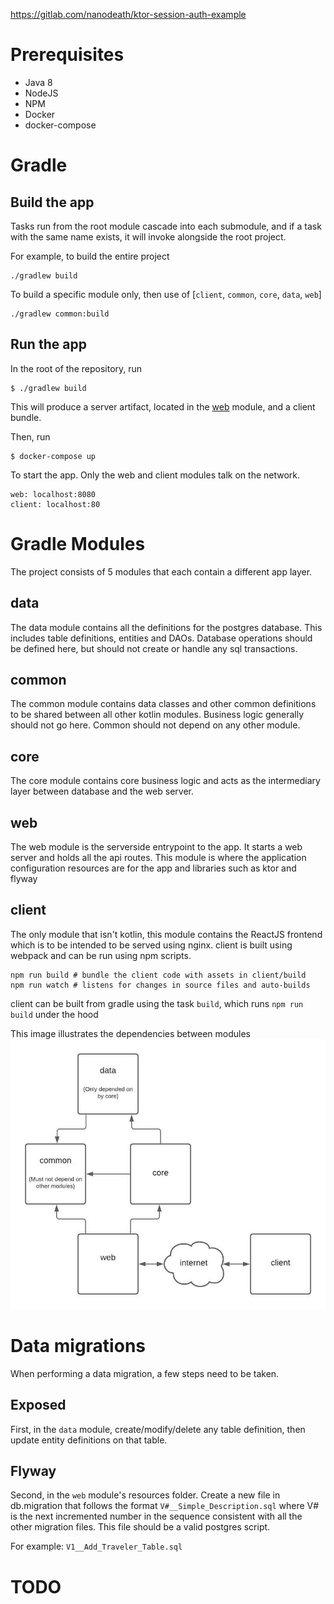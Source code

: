 https://gitlab.com/nanodeath/ktor-session-auth-example

# Prerequisites

* Java 8
* NodeJS
* NPM
* Docker
* docker-compose

# Gradle
## Build the app
Tasks run from the root module cascade into each submodule, and if a task with the
same name exists, it will invoke alongside the root project.

For example, to build the entire project
    
    ./gradlew build
    
To build a specific module only, then use of \[`client`, `common`, `core`, `data`, `web`\]

    ./gradlew common:build

## Run the app
In the root of the repository, run

    $ ./gradlew build

This will produce a server artifact, located in the [web](web/build/libs/shadow.jar) module, and 
a client bundle.

Then, run

    $ docker-compose up
    
To start the app.  Only the web and client modules talk on the network.

    web: localhost:8080
    client: localhost:80


# Gradle Modules
The project consists of 5 modules that each contain a different app layer.

## data
The data module contains all the definitions for the postgres database.  This 
includes table definitions, entities and DAOs.  Database operations should be defined
here, but should not create or handle any sql transactions.  

## common
The common module contains data classes and other common definitions to be shared
between all other kotlin modules.  Business logic generally should not go here.
Common should not depend on any other module.

## core
The core module contains core business logic and acts as the intermediary layer
between database and the web server. 

## web
The web module is the serverside entrypoint to the app.  It starts a web server
and holds all the api routes.  This module is where the application configuration
resources are for the app and libraries such as ktor and flyway

## client
The only module that isn't kotlin, this module contains the ReactJS frontend which
is to be intended to be served using nginx.  client is built using webpack and can
be run using npm scripts.

    npm run build # bundle the client code with assets in client/build
    npm run watch # listens for changes in source files and auto-builds
    
client can be built from gradle using the task `build`, which runs `npm run build` under the hood

This image illustrates the dependencies between modules
![](docs/modules.jpeg)


# Data migrations

When performing a data migration, a few steps need to be taken.

## Exposed
First, in the `data` module, create/modify/delete any table definition, then update
entity definitions on that table.

## Flyway
Second, in the `web` module's resources folder.  Create a new file in db.migration
that follows the format `V#__Simple_Description.sql` where V# is the next incremented
number in the sequence consistent with all the other migration files.  This file should
be a valid postgres script.

For example: `V1__Add_Traveler_Table.sql` 



# TODO
